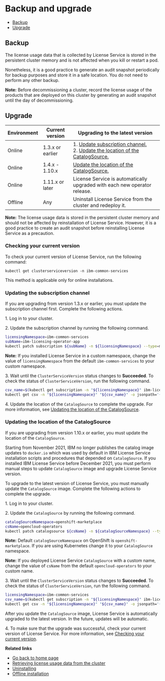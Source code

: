 # Backup and upgrade

* [Backup](#backup)
* [Upgrade](#upgrade)

## Backup

The license usage data that is collected by License Service is stored in the persistent cluster memory and is not affected when you kill or restart a pod.

Nonetheless, it is a good practice to generate an audit snapshot periodically for backup purposes and store it in a safe location. You do not need to perform any other backup.

**Note:** Before decommissioning a cluster, record the license usage of the products that are deployed on this cluster by generating an audit snapshot until the day of decommissioning.

## Upgrade

|Environment |Current version|Upgrading to the latest version|
|---|---|---|
| Online| 1.3.x or earlier |1. [Update subscription channel.](#updating-the-subscription-channel)<br> 2. [Update the location of the CatalogSource.](#updating-the-location-of-the-catalogsource)|
| Online| 1.4.x - 1.10.x |[Update the location of the CatalogSource.](#updating-the-location-of-the-catalogsource)|
| Online| 1.11.x or later| License Service is automatically upgraded with each new operator release.|
| Offline| Any | Uninstall License Service from the cluster and redeploy it.|

**Note:** The license usage data is stored in the persistent cluster memory and should not be affected by reinstallation of License Service. However, it is a good practice to create an audit snapshot before reinstalling License Service as a precaution.

### Checking your current version

To check your current version of License Service, run the following command:

```console
kubectl get clusterserviceversion -n ibm-common-services
```

This method is applicable only for online installations.

### Updating the subscription channel

If you are upgrading from version 1.3.x or earlier, you must update the subscription channel first. Complete the following actions.

1\. Log in to your cluster.

2\. Update the subscription channel by running the following command.

```bash
licensingNamespace=ibm-common-services
subName=ibm-licensing-operator-app
kubectl patch subscription ${subName} -n ${licensingNamespace} --type=merge -p '{"spec": {"channel":"v3"}}'
```

   **Note:** If you installed License Service in a custom namespace, change the value of `licensingNamespace` from the default `ibm-common-services` to your custom namespace.

3\. Wait until the `ClusterServiceVersion` status changes to **Succeeded**. To check the status of `ClusterServiceVersion`, run the following command.

```bash
csv_name=$(kubectl get subscription -n "${licensingNamespace}" ibm-licensing-operator-app -o jsonpath='{.status.currentCSV}')
kubectl get csv -n "${licensingNamespace}" "${csv_name}" -o jsonpath='{.status.phase}'
```

4\. Update the location of the `CatalogSource` to complete the upgrade. For more information, see [Updating the location of the CatalogSource](#updating-the-location-of-the-catalogsource).

### Updating the location of the CatalogSource

If you are upgrading from version 1.10.x or earlier, you must update the location of the `CatalogSource`.

Starting from November 2021, IBM no longer publishes the catalog image updates to `docker.io` which was used by default in IBM License Service installation scripts and procedures that depended on `CatalogSource`.
If you installed IBM License Service before December 2021, you must perform manual steps to update `CatalogSource` image and upgrade License Service version.

To upgrade to the latest version of License Service, you must manually update the `CatalogSource` image. Complete the following actions to complete the upgrade.

1\. Log in to your cluster.

2\. Update the `CatalogSource` by running the following command.

```bash
catalogSourceNamespace=openshift-marketplace
csName=opencloud-operators
kubectl patch catalogsource ${csName} -n ${catalogSourceNamespace} --type=merge -p '{"spec": {"image":"icr.io/cpopen/ibm-operator-catalog"}}'
```

   **Note:** Default `catalogSourceNamespace` on OpenShift is `openshift-marketplace`. If you are using Kubernetes change it to your `CatalogSource` namespace.

   **Note:** If you deployed License Service `CatalogSource` with a custom name, change the value of `csName` from the default `opencloud-operators` to your custom name.

3\. Wait until the `ClusterServiceVersion` status changes to **Succeeded**. To check the status of `ClusterServiceVersion`, run the following command.

```bash
licensingNamespace=ibm-common-services
csv_name=$(kubectl get subscription -n "${licensingNamespace}" ibm-licensing-operator-app -o jsonpath='{.status.currentCSV}')
kubectl get csv -n "${licensingNamespace}" "${csv_name}" -o jsonpath='{.status.phase}'
```

After you update the `CatalogSource` image, License Service is automatically upgraded to the latest version. In the future, updates will be automatic.

4\. To make sure that the upgrade was successful, check your current version of License Service. For more information, see [Checking your current version](#checking-your-current-version).

<b>Related links</b>

* [Go back to home page](../License_Service_main.md#documentation)
* [Retrieving license usage data from the cluster](Retrieving_data.md)
* [Uninstalling](Uninstalling.md)
* [Offline installation](Install_offline.md)
